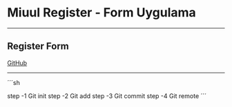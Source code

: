 # Miuul Register - Form Uygulama
---

## Register Form

[GitHub](https://github.com/Kevser-Yilmaz/Miuul---Uygulama--1-Login_Register-Form)

---

´´´sh

step -1 Git init
step -2 Git add
step -3 Git commit
step -4 Git remote
´´´